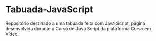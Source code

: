 # Tabuada-JavaScript
Repositório destinado a uma tabuada feita com Java Script, página desenvolvida durante o Curso de Java Script da plataforma Curso em Vídeo.
